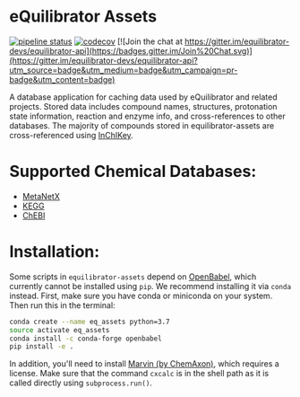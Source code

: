 eQuilibrator Assets
===================

[![pipeline status](https://gitlab.com/equilibrator/equilibrator-assets/badges/master/pipeline.svg)](https://gitlab.com/equilibrator/equilibrator-assets)
[![codecov](https://codecov.io/gl/equilibrator/equilibrator-assets/branch/master/graph/badge.svg)](https://codecov.io/gl/equilibrator/equilibrator-assets)
[![Join the chat at https://gitter.im/equilibrator-devs/equilibrator-api](https://badges.gitter.im/Join%20Chat.svg)](https://gitter.im/equilibrator-devs/equilibrator-api?utm_source=badge&utm_medium=badge&utm_campaign=pr-badge&utm_content=badge)

A database application for caching data used by eQuilibrator and related projects.
Stored data includes compound names, structures, protonation state information,
reaction and enzyme info, and cross-references to other databases.
The majority of compounds stored in equilibrator-assets are cross-referenced
using
[InChIKey](https://en.wikipedia.org/wiki/International_Chemical_Identifier#InChIKey).

Supported Chemical Databases:
=============================

* [MetaNetX](https://www.metanetx.org/)
* [KEGG](https://www.kegg.jp/)
* [ChEBI](https://www.ebi.ac.uk/chebi/)

Installation:
=============

Some scripts in `equilibrator-assets` depend on [OpenBabel](http://openbabel.org/wiki/Main_Page), which currently cannot be installed using `pip`. We recommend installing it via `conda` instead. First, make sure you have conda or miniconda on your system. Then run this in the terminal:
```bash
conda create --name eq_assets python=3.7
source activate eq_assets
conda install -c conda-forge openbabel
pip install -e .
```

In addition, you'll need to install [Marvin (by ChemAxon)](https://chemaxon.com/products/marvin),
which requires a license. Make sure that the command `cxcalc` is
in the shell path as it is called directly using `subprocess.run()`.
